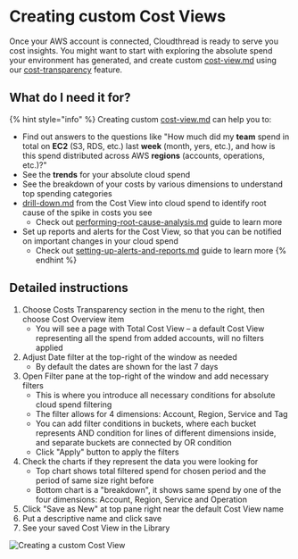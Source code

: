 # Creating custom Cost Views

Once your AWS account is connected, Cloudthread is ready to serve you cost insights. You might want to start with exploring the absolute spend your environment has generated, and create custom [cost-view.md](../fundamentals/cost-transparency/cost-view.md "mention") using our [cost-transparency](../fundamentals/cost-transparency/ "mention") feature.

## What do I need it for?

{% hint style="info" %}
Creating custom [cost-view.md](../fundamentals/cost-transparency/cost-view.md "mention") can help you to:

* Find out answers to the questions like "How much did my **team** spend in total on **EC2** (S3, RDS, etc.) last **week** (month, yers, etc.), and how is this spend distributed across AWS **regions** (accounts, operations, etc.)?"
* See the **trends** for your absolute cloud spend
* See the breakdown of your costs by various dimensions to understand top spending categories
* [drill-down.md](../fundamentals/drill-down.md "mention") from the Cost View into cloud spend to identify root cause of the spike in costs you see
  * Check out [performing-root-cause-analysis.md](performing-root-cause-analysis.md "mention") guide to learn more
* Set up reports and alerts for the Cost View, so that you can be notified on important changes in your cloud spend
  * Check out [setting-up-alerts-and-reports.md](setting-up-alerts-and-reports.md "mention") guide to learn more
{% endhint %}

## Detailed instructions

1. Choose Costs Transparency section in the menu to the right, then choose Cost Overview item
   * You will see a page with Total Cost View – a default Cost View representing all the spend from added accounts, will no filters applied
2. Adjust Date filter at the top-right of the window as needed
   * By default the dates are shown for the last 7 days
3. Open Filter pane at the top-right of the window and add necessary filters
   * This is where you introduce all necessary conditions for absolute cloud spend filtering
   * The filter allows for 4 dimensions: Account, Region, Service and Tag
   * You can add filter conditions in buckets, where each bucket represents AND condition for lines of different dimensions inside, and separate buckets are connected by OR condition
   * Click "Apply" button to apply the filters
4. Check the charts if they represent the data you were looking for
   * Top chart shows total filtered spend for chosen period and the period of same size right before
   * Bottom chart is a "breakdown", it shows same spend by one of the four dimensions: Account, Region, Service and Operation
5. Click "Save as New" at top pane right near the default Cost View name
6. Put a descriptive name and click save
7. See your saved Cost View in the Library

![Creating a custom Cost View](<../.gitbook/assets/Screen Cast 2022-05-01 at 10.45.05 PM.gif>)

